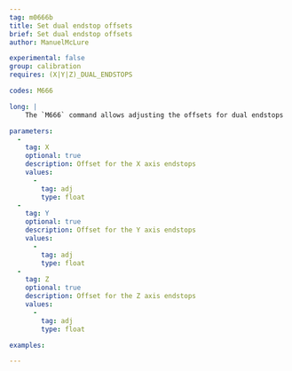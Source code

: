 ```yaml
---
tag: m0666b
title: Set dual endstop offsets
brief: Set dual endstop offsets
author: ManuelMcLure

experimental: false
group: calibration
requires: (X|Y|Z)_DUAL_ENDSTOPS

codes: M666

long: |
    The `M666` command allows adjusting the offsets for dual endstops

parameters:
  -
    tag: X
    optional: true
    description: Offset for the X axis endstops
    values:
      -
        tag: adj
        type: float
  -
    tag: Y
    optional: true
    description: Offset for the Y axis endstops
    values:
      -
        tag: adj
        type: float
  -
    tag: Z
    optional: true
    description: Offset for the Z axis endstops
    values:
      -
        tag: adj
        type: float

examples:

---
```

